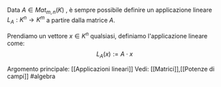 Data $A\in Mat_{m,n}(K)$ , è sempre possibile definire un applicazione lineare $L_{A}:K^{n}\to K^{m}$ a partire dalla matrice $A$.

Prendiamo un vettore $x\in K^{n}$ qualsiasi, definiamo l'applicazione lineare come:$$L_{A}(x):= A \cdot x$$


Argomento principale: [[Applicazioni lineari]]
Vedi: [[Matrici]],[[Potenze di campi]]
#algebra 